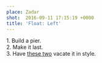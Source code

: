 ```yaml
---
place: Zadar
shot:  2016-09-11 17:15:19 +0000
title: 'Float: Left'
---
```


<p>1. Build a pier.<br />2. Make it last.<br />3. Have <a href='/1/125/il-tramonto-sul-molo-alla-riva-nuova/'>these two</a> vacate it in style.</p>
